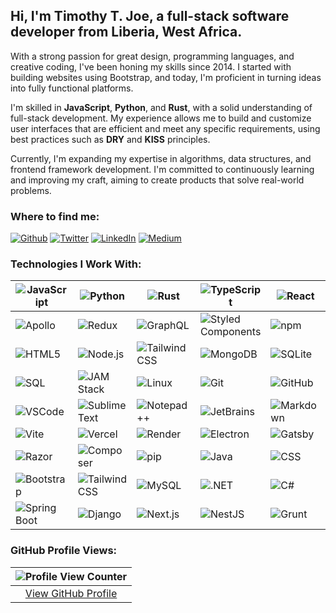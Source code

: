 ## Hi, I'm Timothy T. Joe, a full-stack software developer from Liberia, West Africa.

With a strong passion for great design, programming languages, and creative coding, I've been honing my skills since 2014. I started with building websites using Bootstrap, and today, I'm proficient in turning ideas into fully functional platforms.

I'm skilled in **JavaScript**, **Python**, and **Rust**, with a solid understanding of full-stack development. My experience allows me to build and customize user interfaces that are efficient and meet any specific requirements, using best practices such as **DRY** and **KISS** principles.

Currently, I'm expanding my expertise in algorithms, data structures, and frontend framework development. I'm committed to continuously learning and improving my craft, aiming to create products that solve real-world problems.

<h3>Where to find me:</h3>
<p>
  <a href="https://timtjoe.github.io/" target="_blank"><img alt="Github" src="https://img.shields.io/badge/GitHub-%2312100E.svg?&style=for-the-badge&logo=Github&logoColor=white" /></a> 
  <a href="https://twitter.com/timothytjoe" target="_blank"><img alt="Twitter" src="https://img.shields.io/badge/twitter-%231DA1F2.svg?&style=for-the-badge&logo=twitter&logoColor=white" /></a> 
  <a href="https://www.linkedin.com/in/timothytjoe" target="_blank"><img alt="LinkedIn" src="https://img.shields.io/badge/linkedin-%230077B5.svg?&style=for-the-badge&logo=linkedin&logoColor=white" /></a> 
  <a href="https://medium.com/@theme" target="_blank"><img alt="Medium" src="https://img.shields.io/badge/medium-%2312100E.svg?&style=for-the-badge&logo=medium&logoColor=white" /></a>
</p>

### Technologies I Work With:

| <img alt="JavaScript" src="https://img.shields.io/badge/-JavaScript-F7DF1E?style=flat-square&logo=javascript&logoColor=black" /> | <img alt="Python" src="https://img.shields.io/badge/-Python-3776AB?style=flat-square&logo=python&logoColor=white" /> | <img alt="Rust" src="https://img.shields.io/badge/-Rust-000000?style=flat-square&logo=rust&logoColor=white" /> | <img alt="TypeScript" src="https://img.shields.io/badge/-TypeScript-007ACC?style=flat-square&logo=typescript&logoColor=white" /> | <img alt="React" src="https://img.shields.io/badge/-React-45b8d8?style=flat-square&logo=react&logoColor=white" /> |
|------------------------------------------------------------|--------------------------------------------------------|------------------------------------------------------|--------------------------------------------------------------|--------------------------------------------------------|
| <img alt="Apollo" src="https://img.shields.io/badge/-Apollo%20GraphQL-311C87?style=flat-square&logo=apollo-graphql&logoColor=white" /> | <img alt="Redux" src="https://img.shields.io/badge/-Redux-764ABC?style=flat-square&logo=redux&logoColor=white" /> | <img alt="GraphQL" src="https://img.shields.io/badge/-GraphQL-E10098?style=flat-square&logo=graphql&logoColor=white" /> | <img alt="Styled Components" src="https://img.shields.io/badge/-Styled_Components-db7092?style=flat-square&logo=styled-components&logoColor=white" /> | <img alt="npm" src="https://img.shields.io/badge/-NPM-CB3837?style=flat-square&logo=npm&logoColor=white" /> |
| <img alt="HTML5" src="https://img.shields.io/badge/-HTML5-E34F26?style=flat-square&logo=html5&logoColor=white" /> | <img alt="Node.js" src="https://img.shields.io/badge/-Node.js-339933?style=flat-square&logo=node.js&logoColor=white" /> | <img alt="Tailwind CSS" src="https://img.shields.io/badge/-Tailwind%20CSS-06B6D4?style=flat-square&logo=tailwindcss&logoColor=white" /> | <img alt="MongoDB" src="https://img.shields.io/badge/-MongoDB-47A248?style=flat-square&logo=mongodb&logoColor=white" /> | <img alt="SQLite" src="https://img.shields.io/badge/-SQLite-003B57?style=flat-square&logo=sqlite&logoColor=white" /> |
| <img alt="SQL" src="https://img.shields.io/badge/-SQL-4479A1?style=flat-square&logo=postgresql&logoColor=white" /> | <img alt="JAM Stack" src="https://img.shields.io/badge/-JAM%20Stack-F0047F?style=flat-square&logo=jamstack&logoColor=white" /> | <img alt="Linux" src="https://img.shields.io/badge/-Linux-FCC624?style=flat-square&logo=linux&logoColor=black" /> | <img alt="Git" src="https://img.shields.io/badge/-Git-F05032?style=flat-square&logo=git&logoColor=white" /> | <img alt="GitHub" src="https://img.shields.io/badge/-GitHub-181717?style=flat-square&logo=github&logoColor=white" /> |
| <img alt="VSCode" src="https://img.shields.io/badge/-VSCode-0078D4?style=flat-square&logo=visual-studio-code&logoColor=white" /> | <img alt="Sublime Text" src="https://img.shields.io/badge/-Sublime%20Text-FF9800?style=flat-square&logo=sublime-text&logoColor=white" /> | <img alt="Notepad++" src="https://img.shields.io/badge/-Notepad++-90E59A?style=flat-square&logo=notepadplusplus&logoColor=black" /> | <img alt="JetBrains" src="https://img.shields.io/badge/-JetBrains-000000?style=flat-square&logo=jetbrains&logoColor=white" /> | <img alt="Markdown" src="https://img.shields.io/badge/-Markdown-000000?style=flat-square&logo=markdown&logoColor=white" /> |
| <img alt="Vite" src="https://img.shields.io/badge/-Vite-646CFF?style=flat-square&logo=vite&logoColor=white" /> | <img alt="Vercel" src="https://img.shields.io/badge/-Vercel-000000?style=flat-square&logo=vercel&logoColor=white" /> | <img alt="Render" src="https://img.shields.io/badge/-Render-46E3B7?style=flat-square&logo=render&logoColor=white" /> | <img alt="Electron" src="https://img.shields.io/badge/-Electron-47848F?style=flat-square&logo=electron&logoColor=white" /> | <img alt="Gatsby" src="https://img.shields.io/badge/-Gatsby-663399?style=flat-square&logo=gatsby&logoColor=white" /> |
| <img alt="Razor" src="https://img.shields.io/badge/-Razor-512BD4?style=flat-square&logo=dot-net&logoColor=white" /> | <img alt="Composer" src="https://img.shields.io/badge/-Composer-885630?style=flat-square&logo=composer&logoColor=white" /> | <img alt="pip" src="https://img.shields.io/badge/-pip-3775A9?style=flat-square&logo=pip&logoColor=white" /> | <img alt="Java" src="https://img.shields.io/badge/-Java-007396?style=flat-square&logo=java&logoColor=white" /> | <img alt="CSS" src="https://img.shields.io/badge/-CSS-1572B6?style=flat-square&logo=css3&logoColor=white" /> |
| <img alt="Bootstrap" src="https://img.shields.io/badge/-Bootstrap-7952B3?style=flat-square&logo=bootstrap&logoColor=white" /> | <img alt="Tailwind CSS" src="https://img.shields.io/badge/-Tailwind%20CSS-06B6D4?style=flat-square&logo=tailwindcss&logoColor=white" /> | <img alt="MySQL" src="https://img.shields.io/badge/-MySQL-4479A1?style=flat-square&logo=mysql&logoColor=white" /> | <img alt=".NET" src="https://img.shields.io/badge/-.NET-512BD4?style=flat-square&logo=.net&logoColor=white" /> | <img alt="C#" src="https://img.shields.io/badge/-C%23-239120?style=flat-square&logo=c-sharp&logoColor=white" /> |
| <img alt="Spring Boot" src="https://img.shields.io/badge/-Spring%20Boot-6DB33F?style=flat-square&logo=spring-boot&logoColor=white" /> | <img alt="Django" src="https://img.shields.io/badge/-Django-092E20?style=flat-square&logo=django&logoColor=white" /> | <img alt="Next.js" src="https://img.shields.io/badge/-Next.js-000000?style=flat-square&logo=next.js&logoColor=white" /> | <img alt="NestJS" src="https://img.shields.io/badge/-NestJS-E0234E?style=flat-square&logo=nestjs&logoColor=white" /> | <img alt="Grunt" src="https://img.shields.io/badge/-Grunt-FBA919?style=flat-square&logo=grunt&logoColor=white" /> |


### GitHub Profile Views:

| ![Profile View Counter](https://profile-counter.glitch.me/timtjoe/count.svg) |
|:---------------------------------------------:|
| [View GitHub Profile](https://github.com/timtjoe) |

